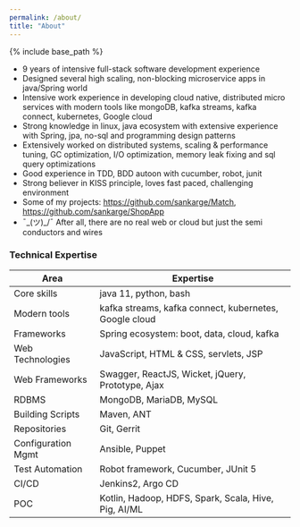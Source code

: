 ```yaml
---
permalink: /about/
title: "About"
---
```


{% include base_path %}

- 9 years of intensive full-stack software development experience
- Designed several high scaling, non-blocking microservice apps in java/Spring world
- Intensive work experience in developing cloud native, distributed micro services with modern tools like mongoDB, kafka streams, kafka connect, kubernetes, Google cloud
- Strong knowledge in linux, java ecosystem with extensive experience with Spring, jpa, no-sql and programming design patterns
- Extensively worked on distributed systems, scaling & performance tuning, GC optimization, I/O optimization, memory leak fixing and sql query optimizations
- Good experience in TDD, BDD autoon with cucumber, robot, junit
- Strong believer in KISS principle, loves fast paced, challenging environment
- Some of my projects: https://github.com/sankarge/Match, https://github.com/sankarge/ShopApp
- ¯\_(ツ)_/¯ After all, there are no real web or cloud but just the semi conductors and wires

### Technical Expertise

Area | Expertise
-----|----------
Core skills |	java 11, python, bash
Modern tools |			kafka streams, kafka connect, kubernetes, Google cloud
Frameworks |			Spring ecosystem:  boot, data, cloud, kafka
Web Technologies |		JavaScript, HTML & CSS, servlets, JSP
Web Frameworks |		Swagger, ReactJS, Wicket, jQuery, Prototype, Ajax
RDBMS |			MongoDB, MariaDB, MySQL
Building Scripts |		Maven, ANT
Repositories |			Git, Gerrit
Configuration Mgmt |		Ansible, Puppet
Test Automation |		Robot framework, Cucumber, JUnit 5
CI/CD |			Jenkins2, Argo CD
POC |			Kotlin, Hadoop, HDFS, Spark, Scala, Hive, Pig, AI/ML

